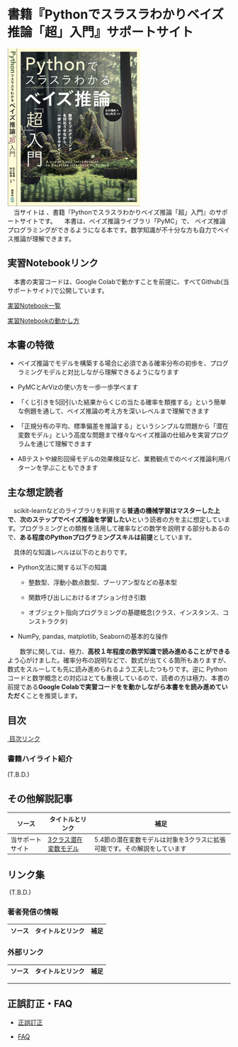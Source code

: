 # 書籍『Pythonでスラスラわかりベイズ推論「超」入門』サポートサイト

<div align="left">
<img src="images/表紙-v1.png" width="300">
</div>
　当サイトは 、書籍『Pythonでスラスラわかりベイズ推論「超」入門』のサポートサイトです。 
　本書は、ベイズ推論ライブラリ「PyMC」で、 ベイズ推論プログラミングができるようになる本です。数学知識が不十分な方も自力でベイス推論が理解できます。


## 実習Notebookリンク
　本書の実習コードは、Google Colabで動かすことを前提に、すべてGithub(当サポートサイト)で公開しています。  

[実習Notebook一覧](https://github.com/makaishi2/python_bayes_intro/tree/main/notebooks)

[実習Notebookの動かし方](refs/how-to-run.md)



<!--

## Amazonへのリンク

[単行本](https://www.amazon.co.jp/dp/4296110322) 

[Kindle](https://www.amazon.co.jp/dp/B09G622WB6/)  

-->



## 本書の特徴

* ベイズ推論でモデルを構築する場合に必須である確率分布の初歩を、プログラミングモデルと対比しながら理解できるようになります

* PyMCとArVizの使い方を一歩一歩学べます

* 「くじ引きを5回引いた結果からくじの当たる確率を類推する」という簡単な例題を通して、ベイズ推論の考え方を深いレベルまで理解できます

* 「正規分布の平均、標準偏差を推論する」というシンプルな問題から「潜在変数モデル」という高度な問題まで様々なベイズ推論の仕組みを実習プログラムを通じて理解できます

* ABテストや線形回帰モデルの効果検証など、業務観点でのベイズ推論利用パターンを学ぶこともできます



## 主な想定読者

　scikit-learnなどのライブラリを利用する**普通の機械学習はマスターした上で**、**次のステップでベイズ推論を学習したい**という読者の方を主に想定しています。プログラミングとの類推を活用して確率などの数学を説明する部分もあるので、**ある程度のPythonプログラミングスキルは前提**としています。

　具体的な知識レベルは以下のとおりです。

* Python文法に関する以下の知識

  - 整数型、浮動小数点数型、ブーリアン型などの基本型

  - 関数呼び出しにおけるオプション付き引数

  - オブジェクト指向プログラミングの基礎概念(クラス、インスタンス、コンストラクタ)


* NumPy, pandas, matplotlib, Seabornの基本的な操作

　　数学に関しては、極力、**高校１年程度の数学知識で読み進めることができる**よう心がけました。確率分布の説明などで、数式が出てくる箇所もありますが、数式をスルーしても先に読み進められるよう工夫したつもりです。逆に Pythonコードと数学概念との対応はとても重視しているので、読者の方は極力、本書の前提である**Google Colabで実習コードをを動かしながら本書をを読み進めていただく**ことを推奨します。




## 目次

[ 目次リンク](ref/目次.md)



### 書籍ハイライト紹介

(T.B.D.)



## その他解説記事
|ソース  |タイトルとリンク  |補足|
|---|---|---|
|当サポートサイト|[3クラス潜在変数モデル](refs/3クラス潜在変数モデル.pdf)|5.4節の潜在変数モデルは対象を3クラスに拡張可能です。その解説をしています|



## リンク集

 (T.B.D.)

### 著者発信の情報

|ソース  |タイトルとリンク  |補足|
|---|---|---|



### 外部リンク


|ソース  |タイトルとリンク  |補足|
|---|---|---|

***


## 正誤訂正・FAQ

<!---
* [Notebook補足情報](notebook-ref.md)
-->  

* [正誤訂正](refs/errors.md)

* [FAQ](refs/faqs.md)

